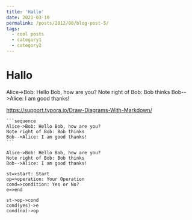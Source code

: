 ```yaml
---
title: 'Hallo'
date: 2021-03-10
permalink: /posts/2012/08/blog-post-5/
tags:
  - cool posts
  - category1
  - category2
---
```




# Hallo 

Alice->Bob: Hello Bob, how are you?
Note right of Bob: Bob thinks
Bob-->Alice: I am good thanks!



https://support.typora.io/Draw-Diagrams-With-Markdown/



~~~gfm
```sequence
Alice->Bob: Hello Bob, how are you?
Note right of Bob: Bob thinks
Bob-->Alice: I am good thanks!
```
~~~


```sequence
Alice->Bob: Hello Bob, how are you?
Note right of Bob: Bob thinks
Bob-->Alice: I am good thanks!
```

```flow
st=>start: Start
op=>operation: Your Operation
cond=>condition: Yes or No?
e=>end

st->op->cond
cond(yes)->e
cond(no)->op
```
<div id="diagram"></div>
<script>
  var diagram = flowchart.parse("the code definition");
  diagram.drawSVG('diagram');

  // you can also try to pass options:

  diagram.drawSVG('diagram', {
                              'x': 0,
                              'y': 0,
                              'line-width': 3,
                              'line-length': 50,
                              'text-margin': 10,
                              'font-size': 14,
                              'font-color': 'black',
                              'line-color': 'black',
                              'element-color': 'black',
                              'fill': 'white',
                              'yes-text': 'yes',
                              'no-text': 'no',
                              'arrow-end': 'block',
                              'scale': 1,
                              // style symbol types
                              'symbols': {
                                'start': {
                                  'font-color': 'red',
                                  'element-color': 'green',
                                  'fill': 'yellow'
                                },
                                'end':{
                                  'class': 'end-element'
                                }
                              },
                              // even flowstate support ;-)
                              'flowstate' : {
                                'past' : { 'fill' : '#CCCCCC', 'font-size' : 12},
                                'current' : {'fill' : 'yellow', 'font-color' : 'red', 'font-weight' : 'bold'},
                                'future' : { 'fill' : '#FFFF99'},
                                'request' : { 'fill' : 'blue'},
                                'invalid': {'fill' : '#444444'},
                                'approved' : { 'fill' : '#58C4A3', 'font-size' : 12, 'yes-text' : 'APPROVED', 'no-text' : 'n/a' },
                                'rejected' : { 'fill' : '#C45879', 'font-size' : 12, 'yes-text' : 'n/a', 'no-text' : 'REJECTED' }
                              }
                            });
</script>